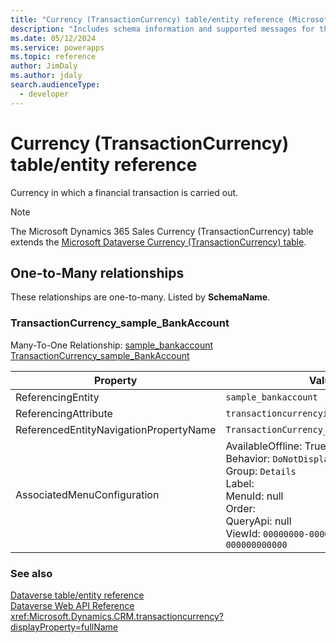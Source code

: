 ```yaml
---
title: "Currency (TransactionCurrency) table/entity reference (Microsoft Dynamics 365 Sales) | Microsoft Docs"
description: "Includes schema information and supported messages for the Currency (TransactionCurrency) table/entity with Microsoft Dynamics 365 Sales."
ms.date: 05/12/2024
ms.service: powerapps
ms.topic: reference
author: JimDaly
ms.author: jdaly
search.audienceType: 
  - developer
---
```


# Currency (TransactionCurrency) table/entity reference

Currency in which a financial transaction is carried out.

> [!NOTE]
> The Microsoft Dynamics 365 Sales Currency (TransactionCurrency) table extends the [Microsoft Dataverse Currency (TransactionCurrency) table](/power-apps/developer/data-platform/reference/entities/transactioncurrency).




## One-to-Many relationships

These relationships are one-to-many. Listed by **SchemaName**.

### <a name="BKMK_TransactionCurrency_sample_BankAccount"></a> TransactionCurrency_sample_BankAccount

Many-To-One Relationship: [sample_bankaccount TransactionCurrency_sample_BankAccount](sample_bankaccount.md#BKMK_TransactionCurrency_sample_BankAccount)

|Property|Value|
|--------|-----|
|ReferencingEntity|`sample_bankaccount`|
|ReferencingAttribute|`transactioncurrencyid`|
|ReferencedEntityNavigationPropertyName|`TransactionCurrency_sample_BankAccount`|
|AssociatedMenuConfiguration|AvailableOffline: True<br />Behavior: `DoNotDisplay`<br />Group: `Details`<br />Label: <br />MenuId: null<br />Order: <br />QueryApi: null<br />ViewId: `00000000-0000-0000-0000-000000000000`|



### See also

[Dataverse table/entity reference](../about-entity-reference.md)  
[Dataverse Web API Reference](/power-apps/developer/data-platform/webapi/reference/about)   
<xref:Microsoft.Dynamics.CRM.transactioncurrency?displayProperty=fullName>
